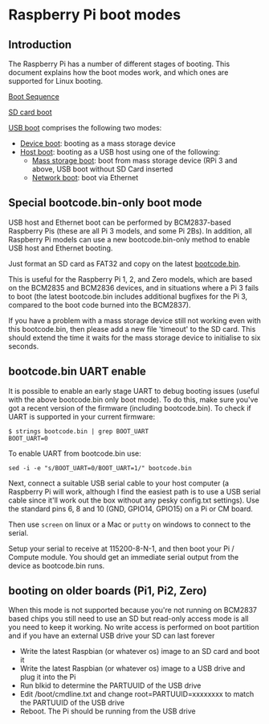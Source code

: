 # Raspberry Pi boot modes

## Introduction

The Raspberry Pi has a number of different stages of booting. This document explains how the boot modes work, and which ones are supported for Linux booting.

[Boot Sequence](bootflow.md)

[SD card boot](sdcard.md)

[USB boot](usb.md) comprises the following two modes:
* [Device boot](device.md): booting as a mass storage device
* [Host boot](host.md): booting as a USB host using one of the following:
  * [Mass storage boot](msd.md): boot from mass storage device  (RPi 3 and above, USB boot without SD Card inserted
  * [Network boot](net.md): boot via Ethernet
  

## Special bootcode.bin-only boot mode
USB host and Ethernet boot can be performed by BCM2837-based Raspberry Pis (these are all Pi 3 models, and some Pi 2Bs). In addition, all Raspberry Pi models can use a new bootcode.bin-only method to enable USB host and Ethernet booting.

Just format an SD card as FAT32 and copy on the latest [bootcode.bin](https://github.com/raspberrypi/firmware/raw/master/boot/bootcode.bin). 

This is useful for the Raspberry Pi 1, 2, and Zero models, which are based on the BCM2835 and BCM2836 devices, and in situations where a Pi 3 fails to boot (the latest bootcode.bin includes additional bugfixes for the Pi 3, compared to the boot code burned into the BCM2837).

If you have a problem with a mass storage device still not working even with this bootcode.bin, then please add a new file 'timeout' to the SD card. This should extend the time it waits for the mass storage device to initialise to six seconds.

## bootcode.bin UART enable

It is possible to enable an early stage UART to debug booting issues (useful with the above bootcode.bin only boot mode).  To do this, make sure you've got a recent version of the firmware (including bootcode.bin).  To check if UART is supported in your current firmware:

```
$ strings bootcode.bin | grep BOOT_UART
BOOT_UART=0
```

To enable UART from bootcode.bin use:

```
sed -i -e "s/BOOT_UART=0/BOOT_UART=1/" bootcode.bin
```

Next, connect a suitable USB serial cable to your host computer (a Raspberry Pi will work, although I find the easiest path is to use a USB serial cable since it'll work out the box without any pesky config.txt settings).  Use the standard pins 6, 8 and 10 (GND, GPIO14, GPIO15) on a Pi or CM board.

Then use `screen` on linux or a Mac or `putty` on windows to connect to the serial.

Setup your serial to receive at 115200-8-N-1, and then boot your Pi / Compute module.  You should get an immediate serial output from the device as bootcode.bin runs.

## booting on older boards (Pi1, Pi2, Zero)
When this mode is not supported because you're not running on BCM2837 based chips you still need to use an SD but read-only access mode is all you need to keep it working. No write access is performed on boot partition and if you have an external USB drive your SD can last forever
- Write the latest Raspbian (or whatever os) image to an SD card and boot it
- Write the latest Raspbian (or whatever os) image to a USB drive and plug it into the Pi
- Run blkid to determine the PARTUUID of the USB drive
- Edit /boot/cmdline.txt and change root=PARTUUID=xxxxxxxx to match the PARTUUID of the USB drive
- Reboot. The Pi should be running from the USB drive
